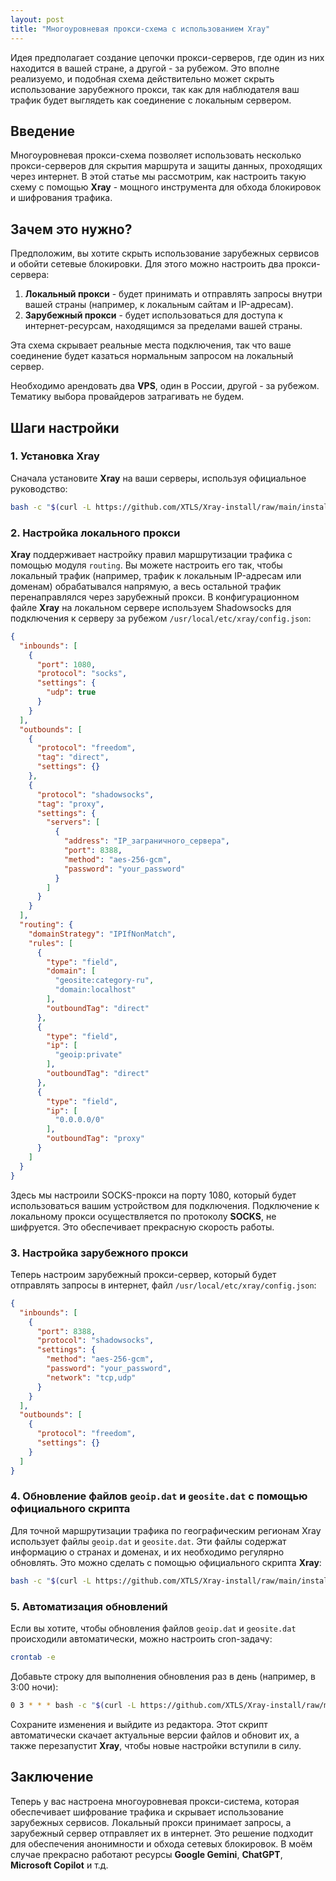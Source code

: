 ```yaml
---
layout: post
title: "Многоуровневая прокси-схема с использованием Xray"
---
```

Идея предполагает создание цепочки прокси-серверов, где один из них находится в вашей стране, а другой - за рубежом. Это вполне реализуемо, и подобная схема действительно может скрыть использование зарубежного прокси, так как для наблюдателя ваш трафик будет выглядеть как соединение с локальным сервером.

## Введение

Многоуровневая прокси-схема позволяет использовать несколько прокси-серверов для скрытия маршрута и защиты данных, проходящих через интернет. В этой статье мы рассмотрим, как настроить такую схему с помощью **Xray** - мощного инструмента для обхода блокировок и шифрования трафика.

## Зачем это нужно?

Предположим, вы хотите скрыть использование зарубежных сервисов и обойти сетевые блокировки. Для этого можно настроить два прокси-сервера:
1. **Локальный прокси** - будет принимать и отправлять запросы внутри вашей страны (например, к локальным сайтам и IP-адресам).
2. **Зарубежный прокси** - будет использоваться для доступа к интернет-ресурсам, находящимся за пределами вашей страны.

Эта схема скрывает реальные места подключения, так что ваше соединение будет казаться нормальным запросом на локальный сервер.

Необходимо арендовать два **VPS**, один в России, другой - за рубежом. Тематику выбора провайдеров затрагивать не будем.

## Шаги настройки
### 1. Установка Xray

Сначала установите **Xray** на ваши серверы, используя официальное руководство:

```bash
bash -c "$(curl -L https://github.com/XTLS/Xray-install/raw/main/install-release.sh)"
```

### 2. Настройка локального прокси

**Xray** поддерживает настройку правил маршрутизации трафика с помощью модуля `routing`. Вы можете настроить его так, чтобы локальный трафик (например, трафик к локальным IP-адресам или доменам) обрабатывался напрямую, а весь остальной трафик перенаправлялся через зарубежный прокси. В конфигурационном файле **Xray** на локальном сервере используем Shadowsocks для подключения к серверу за рубежом `/usr/local/etc/xray/config.json`:

```json
{
  "inbounds": [
    {
      "port": 1080,
      "protocol": "socks",
      "settings": {
        "udp": true
      }
    }
  ],
  "outbounds": [
    {
      "protocol": "freedom",
      "tag": "direct",
      "settings": {}
    },
    {
      "protocol": "shadowsocks",
      "tag": "proxy",
      "settings": {
        "servers": [
          {
            "address": "IP_заграничного_сервера",
            "port": 8388,
            "method": "aes-256-gcm",
            "password": "your_password"
          }
        ]
      }
    }
  ],
  "routing": {
    "domainStrategy": "IPIfNonMatch",
    "rules": [
      {
        "type": "field",
        "domain": [
          "geosite:category-ru",
          "domain:localhost"
        ],
        "outboundTag": "direct"
      },
      {
        "type": "field",
        "ip": [
          "geoip:private"
        ],
        "outboundTag": "direct"
      },
      {
        "type": "field",
        "ip": [
          "0.0.0.0/0"
        ],
        "outboundTag": "proxy"
      }
    ]
  }
}
```
Здесь мы настроили SOCKS-прокси на порту 1080, который будет использоваться вашим устройством для подключения. Подключение к локальному прокси осуществляется по протоколу **SOCKS**, не шифруется. Это обеспечивает прекрасную скорость работы.

### 3. Настройка зарубежного прокси

Теперь настроим зарубежный прокси-сервер, который будет отправлять запросы в интернет, файл `/usr/local/etc/xray/config.json`:

```json
{
  "inbounds": [
    {
      "port": 8388,
      "protocol": "shadowsocks",
      "settings": {
        "method": "aes-256-gcm",
        "password": "your_password",
        "network": "tcp,udp"
      }
    }
  ],
  "outbounds": [
    {
      "protocol": "freedom",
      "settings": {}
    }
  ]
}
```

### 4. Обновление файлов `geoip.dat` и `geosite.dat` с помощью официального скрипта

Для точной маршрутизации трафика по географическим регионам Xray использует файлы `geoip.dat` и `geosite.dat`. Эти файлы содержат информацию о странах и доменах, и их необходимо регулярно обновлять. Это можно сделать с помощью официального скрипта **Xray**:

```bash
bash -c "$(curl -L https://github.com/XTLS/Xray-install/raw/main/install-release.sh)" @ install-geodata
```

### 5. Автоматизация обновлений

Если вы хотите, чтобы обновления файлов `geoip.dat` и `geosite.dat` происходили автоматически, можно настроить cron-задачу:

```bash
crontab -e
```

Добавьте строку для выполнения обновления раз в день (например, в 3:00 ночи):

```bash
0 3 * * * bash -c "$(curl -L https://github.com/XTLS/Xray-install/raw/main/install-release.sh)" @ install-geodata && systemctl restart xray
```

Сохраните изменения и выйдите из редактора. Этот скрипт автоматически скачает актуальные версии файлов и обновит их, а также перезапустит **Xray**, чтобы новые настройки вступили в силу.

## Заключение

Теперь у вас настроена многоуровневая прокси-система, которая обеспечивает шифрование трафика и скрывает использование зарубежных сервисов. Локальный прокси принимает запросы, а зарубежный сервер отправляет их в интернет. Это решение подходит для обеспечения анонимности и обхода сетевых блокировок. В моём случае прекрасно работают ресурсы **Google Gemini**, **ChatGPT**, **Microsoft Copilot** и т.д.